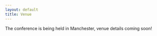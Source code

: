 ```yaml
---
layout: default
title: Venue
---
```


The conference is being held in Manchester, venue details coming soon!
